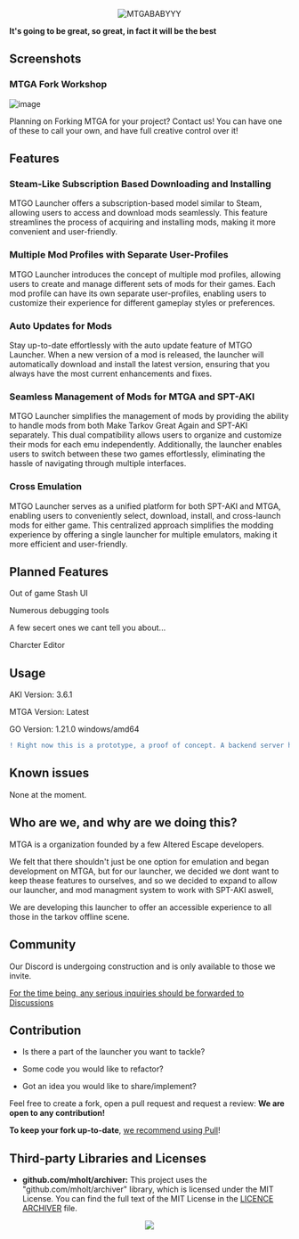 

<p  align="center">

<img  src="https://user-images.githubusercontent.com/21200584/224684261-cfd9d151-91f5-4c31-8cfa-93cac25295e5.png"  alt="MTGABABYYY">

<br>

<b>It's going to be great, so great, in fact it will be the best</b>

</p>

## Screenshots
### MTGA Fork Workshop
![image](https://github.com/Make-Tarkov-Great-Again/MTGO-Launcher/assets/70953258/a984f21b-9f46-4969-9ec7-eab07ddfa8bf)

Planning on Forking MTGA for your project? Contact us! You can have one of these to call your own, and have full creative control over it!

## Features

### Steam-Like Subscription Based Downloading and Installing
MTGO Launcher offers a subscription-based model similar to Steam, allowing users to access and download mods seamlessly. This feature streamlines the process of acquiring and installing mods, making it more convenient and user-friendly.


### Multiple Mod Profiles with Separate User-Profiles
MTGO Launcher introduces the concept of multiple mod profiles, allowing users to create and manage different sets of mods for their games. Each mod profile can have its own separate user-profiles, enabling users to customize their experience for different gameplay styles or preferences.

### Auto Updates for Mods
Stay up-to-date effortlessly with the auto update feature of MTGO Launcher. When a new version of a mod is released, the launcher will automatically download and install the latest version, ensuring that you always have the most current enhancements and fixes.

### Seamless Management of Mods for MTGA and SPT-AKI
MTGO Launcher simplifies the management of mods by providing the ability to handle mods from both Make Tarkov Great Again and SPT-AKI separately. This dual compatibility allows users to organize and customize their mods for each emu independently. Additionally, the launcher enables users to switch between these two games effortlessly, eliminating the hassle of navigating through multiple interfaces.

### Cross Emulation
MTGO Launcher serves as a unified platform for both SPT-AKI and MTGA, enabling users to conveniently select, download, install, and cross-launch mods for either game. This centralized approach simplifies the modding experience by offering a single launcher for multiple emulators, making it more efficient and user-friendly.

## Planned Features

Out of game Stash UI

Numerous debugging tools

A few secert ones we cant tell you about... 

Charcter Editor


## Usage



AKI Version: 3.6.1

MTGA Version: Latest

GO Version: 1.21.0 windows/amd64

```diff
! Right now this is a prototype, a proof of concept. A backend server has not been made yet. As such, no functionality is ready.
```


## Known issues



None at the moment.



## Who are we, and why are we doing this?



MTGA is a organization founded by a few Altered Escape developers.



We felt that there shouldn't just be one option for emulation and began development on MTGA, but for our launcher, we decided we dont want to keep thease features to ourselves, and so we decided to expand to allow our launcher, and mod managment system to work with SPT-AKI aswell,

We are developing this launcher to offer an accessible experience to all those in the tarkov offline scene.



## Community



Our Discord is undergoing construction and is only available to those we invite.



[For the time being, any serious inquiries should be forwarded to Discussions](https://github.com/Make-Tarkov-Great-Again/MTGA-Backend/discussions)



## Contribution



- Is there a part of the launcher you want to tackle?

- Some code you would like to refactor?

- Got an idea you would like to share/implement?



Feel free to create a fork, open a pull request and request a review: **We are open to any contribution!**



**To keep your fork up-to-date**, [we recommend using Pull](https://github.com/wei/pull)!

## Third-party Libraries and Licenses

- **github.com/mholt/archiver:** This project uses the "github.com/mholt/archiver" library, which is licensed under the MIT License. You can find the full text of the MIT License in the [LICENCE ARCHIVER](Licences/Archiver/LICENCE%20ARCHIVER) file.

  

<p  align="center"><img  src = "https://user-images.githubusercontent.com/21200584/183050357-6c92f1cd-68ca-4f74-b41d-1706915c67cf.gif"></p>

